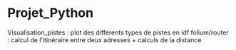 # Projet_Python

Visualisation_pistes : plot des différents types de pistes en idf 
folium/router : calcul de l'itinéraire entre deux adresses + calculs de la distance 
